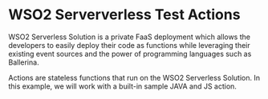 # WSO2 Serververless Test Actions

WSO2 Serverless Solution is a private FaaS deployment which allows the developers to easily deploy their code as functions while leveraging their existing event sources and the power of programming languages such as Ballerina.

Actions are stateless functions that run on the WSO2 Serverless Solution. In this example, we will work with a built-in sample JAVA and JS action. 

